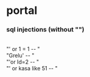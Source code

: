 # portal


<h3>sql injections (without "")</h3>
<br>
"' or 1 = 1 -- "
<br>
"Grelu' -- "
<br>
"'or Id=2 -- "
<br>
"' or kasa like 51 -- "
